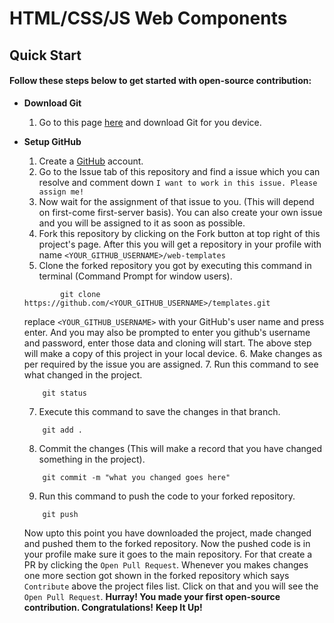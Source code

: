 # HTML/CSS/JS Web Components


## Quick Start
#### Follow these steps below to get started with open-source contribution:
- **Download Git**
	1. Go to this page [here](https://git-scm.com/downloads) and download Git for you device.

- **Setup GitHub**
	1. Create a [GitHub](https://github.com) account.
	2. Go to the Issue tab of this repository and find a issue which you can resolve and comment down `I want to work in this issue. Please assign me!`
	3. Now wait for the assignment of that issue to you. (This will depend on first-come first-server basis). You can also create your own issue and you will be assigned to it as soon as possible.
	4. Fork this repository by clicking on the Fork button at top right of this project's page. After this you will get a repository in your profile with name `<YOUR_GITHUB_USERNAME>/web-templates`
	5. Clone the forked repository you got by executing this command in terminal (Command Prompt for window users).
	```
			git clone https://github.com/<YOUR_GITHUB_USERNAME>/templates.git
	```
	replace `<YOUR_GITHUB_USERNAME>` with your GitHub's user name and press enter. And you may also be prompted to enter you github's username and password, enter those data and cloning will start.
	The above step will make a copy of this project in your local device.
	6. Make changes as per required by the issue you are assigned.
	7. Run this command to see what changed in the project.
	```
		git status
	```
	7. Execute this command to save the changes in that branch.
	```
		git add .
	```
	8. Commit the changes (This will make a record that you have changed something in the project).
	```
		git commit -m "what you changed goes here"
	```
	9. Run this command to push the code to your forked repository.
	```
		git push
	```
	Now upto this point you have downloaded the project, made changed and pushed them to the forked repository. Now the pushed code is in your profile make sure it goes to the main repository. For that create a PR by clicking the `Open Pull Request`. Whenever you makes changes one more section got shown in the forked repository which says `Contribute` above the project files list. Click on that and you will see the `Open Pull Request`.
**Hurray! You made your first open-source contribution. Congratulations!**
**Keep It Up!**
	
	
	
	
	

